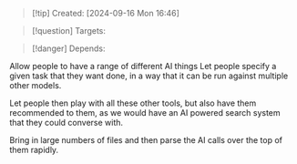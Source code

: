 
>[!tip] Created: [2024-09-16 Mon 16:46]

>[!question] Targets: 

>[!danger] Depends: 

Allow people to have a range of different AI things
Let people specify a given task that they want done, in a way that it can be run against multiple other models.

Let people then play with all these other tools, but also have them recommended to them, as we would have an AI powered search system that they could converse with.

Bring in large numbers of files and then parse the AI calls over the top of them rapidly.
